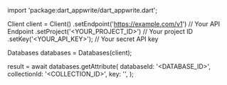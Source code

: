 import 'package:dart_appwrite/dart_appwrite.dart';

Client client = Client()
    .setEndpoint('https://example.com/v1') // Your API Endpoint
    .setProject('<YOUR_PROJECT_ID>') // Your project ID
    .setKey('<YOUR_API_KEY>'); // Your secret API key

Databases databases = Databases(client);

 result = await databases.getAttribute(
    databaseId: '<DATABASE_ID>',
    collectionId: '<COLLECTION_ID>',
    key: '',
);
